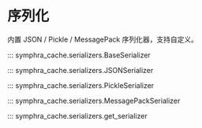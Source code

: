 # 序列化

内置 JSON / Pickle / MessagePack 序列化器，支持自定义。

::: symphra_cache.serializers.BaseSerializer

::: symphra_cache.serializers.JSONSerializer

::: symphra_cache.serializers.PickleSerializer

::: symphra_cache.serializers.MessagePackSerializer

::: symphra_cache.serializers.get_serializer
